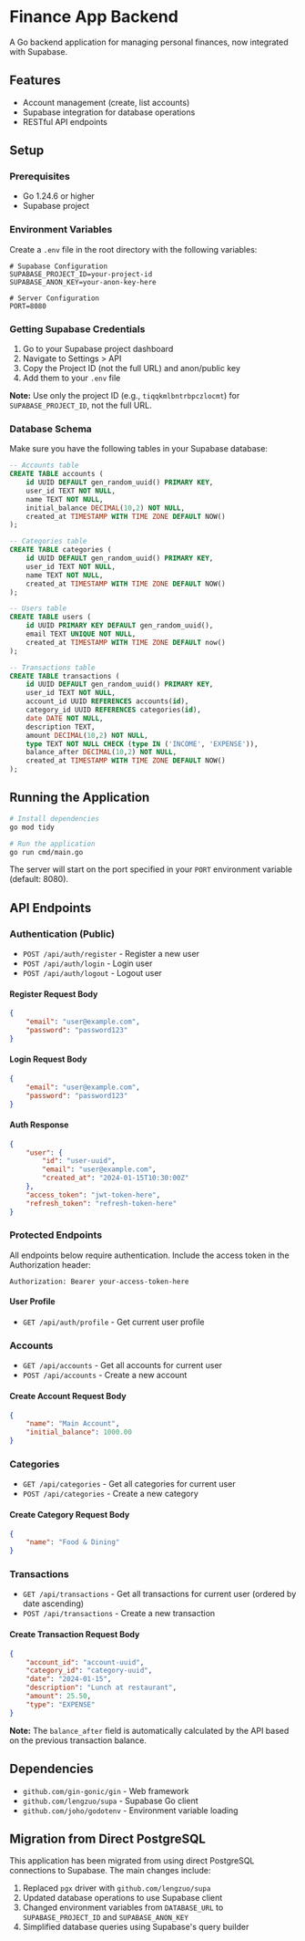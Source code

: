 # Finance App Backend

A Go backend application for managing personal finances, now integrated with Supabase.

## Features

- Account management (create, list accounts)
- Supabase integration for database operations
- RESTful API endpoints

## Setup

### Prerequisites

- Go 1.24.6 or higher
- Supabase project

### Environment Variables

Create a `.env` file in the root directory with the following variables:

```env
# Supabase Configuration
SUPABASE_PROJECT_ID=your-project-id
SUPABASE_ANON_KEY=your-anon-key-here

# Server Configuration
PORT=8080
```

### Getting Supabase Credentials

1. Go to your Supabase project dashboard
2. Navigate to Settings > API
3. Copy the Project ID (not the full URL) and anon/public key
4. Add them to your `.env` file

**Note:** Use only the project ID (e.g., `tiqqkmlbntrbpczlocmt`) for `SUPABASE_PROJECT_ID`, not the full URL.

### Database Schema

Make sure you have the following tables in your Supabase database:

```sql
-- Accounts table
CREATE TABLE accounts (
    id UUID DEFAULT gen_random_uuid() PRIMARY KEY,
    user_id TEXT NOT NULL,
    name TEXT NOT NULL,
    initial_balance DECIMAL(10,2) NOT NULL,
    created_at TIMESTAMP WITH TIME ZONE DEFAULT NOW()
);

-- Categories table
CREATE TABLE categories (
    id UUID DEFAULT gen_random_uuid() PRIMARY KEY,
    user_id TEXT NOT NULL,
    name TEXT NOT NULL,
    created_at TIMESTAMP WITH TIME ZONE DEFAULT NOW()
);

-- Users table
CREATE TABLE users (
    id UUID PRIMARY KEY DEFAULT gen_random_uuid(),
    email TEXT UNIQUE NOT NULL,
    created_at TIMESTAMP WITH TIME ZONE DEFAULT now()
);

-- Transactions table
CREATE TABLE transactions (
    id UUID DEFAULT gen_random_uuid() PRIMARY KEY,
    user_id TEXT NOT NULL,
    account_id UUID REFERENCES accounts(id),
    category_id UUID REFERENCES categories(id),
    date DATE NOT NULL,
    description TEXT,
    amount DECIMAL(10,2) NOT NULL,
    type TEXT NOT NULL CHECK (type IN ('INCOME', 'EXPENSE')),
    balance_after DECIMAL(10,2) NOT NULL,
    created_at TIMESTAMP WITH TIME ZONE DEFAULT NOW()
);
```

## Running the Application

```bash
# Install dependencies
go mod tidy

# Run the application
go run cmd/main.go
```

The server will start on the port specified in your `PORT` environment variable (default: 8080).

## API Endpoints

### Authentication (Public)

- `POST /api/auth/register` - Register a new user
- `POST /api/auth/login` - Login user
- `POST /api/auth/logout` - Logout user

#### Register Request Body

```json
{
    "email": "user@example.com",
    "password": "password123"
}
```

#### Login Request Body

```json
{
    "email": "user@example.com",
    "password": "password123"
}
```

#### Auth Response

```json
{
    "user": {
        "id": "user-uuid",
        "email": "user@example.com",
        "created_at": "2024-01-15T10:30:00Z"
    },
    "access_token": "jwt-token-here",
    "refresh_token": "refresh-token-here"
}
```

### Protected Endpoints

All endpoints below require authentication. Include the access token in the Authorization header:
```
Authorization: Bearer your-access-token-here
```

#### User Profile

- `GET /api/auth/profile` - Get current user profile

### Accounts

- `GET /api/accounts` - Get all accounts for current user
- `POST /api/accounts` - Create a new account

#### Create Account Request Body

```json
{
    "name": "Main Account",
    "initial_balance": 1000.00
}
```

### Categories

- `GET /api/categories` - Get all categories for current user
- `POST /api/categories` - Create a new category

#### Create Category Request Body

```json
{
    "name": "Food & Dining"
}
```

### Transactions

- `GET /api/transactions` - Get all transactions for current user (ordered by date ascending)
- `POST /api/transactions` - Create a new transaction

#### Create Transaction Request Body

```json
{
    "account_id": "account-uuid",
    "category_id": "category-uuid",
    "date": "2024-01-15",
    "description": "Lunch at restaurant",
    "amount": 25.50,
    "type": "EXPENSE"
}
```

**Note:** The `balance_after` field is automatically calculated by the API based on the previous transaction balance.

## Dependencies

- `github.com/gin-gonic/gin` - Web framework
- `github.com/lengzuo/supa` - Supabase Go client
- `github.com/joho/godotenv` - Environment variable loading

## Migration from Direct PostgreSQL

This application has been migrated from using direct PostgreSQL connections to Supabase. The main changes include:

1. Replaced `pgx` driver with `github.com/lengzuo/supa`
2. Updated database operations to use Supabase client
3. Changed environment variables from `DATABASE_URL` to `SUPABASE_PROJECT_ID` and `SUPABASE_ANON_KEY`
4. Simplified database queries using Supabase's query builder
